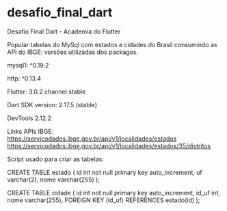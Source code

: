 # desafio_final_dart
Desafio Final Dart - Academia do Flutter

Popular tabelas do MySql com estados e cidades do Brasil consumindo as API do IBGE:
versões utilizadas dos packages.

mysql1: ^0.19.2

http: ^0.13.4

Flutter: 3.0.2 channel stable 

Dart SDK version: 2.17.5 (stable)

DevTools 2.12.2


Links APIs IBGE:
https://servicodados.ibge.gov.br/api/v1/localidades/estados
https://servicodados.ibge.gov.br/api/v1/localidades/estados/35/distritos

Script usado para criar as tabelas:

CREATE TABLE estado (
  id int not null primary key auto_increment,
  uf varchar(2),
  nome varchar(255)
);

CREATE TABLE cidade (
  id int not null primary key auto_increment,
  id_uf int,
  nome varchar(255),
   FOREIGN KEY (id_uf)
      REFERENCES estado(id)
);​
